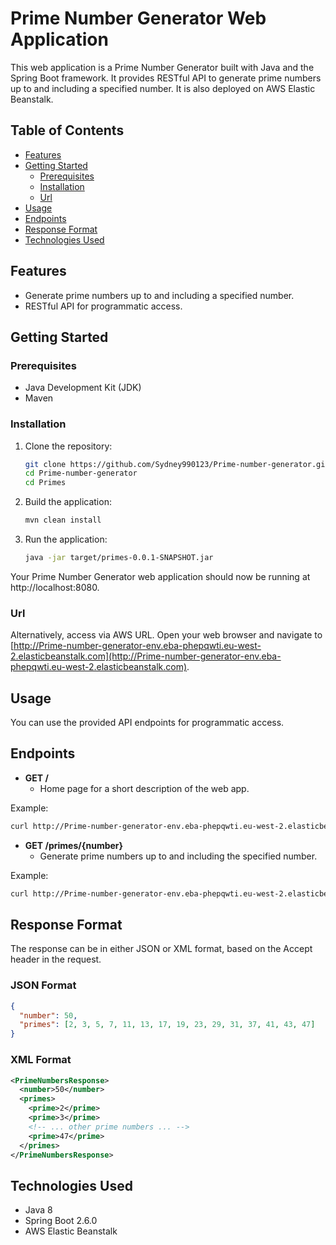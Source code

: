 # Prime Number Generator Web Application

This web application is a Prime Number Generator built with Java and the Spring Boot framework. It provides RESTful API to generate prime numbers up to and including a specified number. It is also deployed on AWS Elastic Beanstalk.

## Table of Contents

- [Features](#features)
- [Getting Started](#getting-started)
  - [Prerequisites](#prerequisites)
  - [Installation](#installation)
  - [Url](#url)
- [Usage](#usage)
- [Endpoints](#endpoints)
- [Response Format](#response-format)
- [Technologies Used](#technologies-used)

## Features

- Generate prime numbers up to and including a specified number.
- RESTful API for programmatic access.

## Getting Started

### Prerequisites

- Java Development Kit (JDK)
- Maven

### Installation

1. Clone the repository:
   ```bash
   git clone https://github.com/Sydney990123/Prime-number-generator.git
   cd Prime-number-generator
   cd Primes
2. Build the application:
   ```bash
   mvn clean install
3. Run the application:
   ```bash
   java -jar target/primes-0.0.1-SNAPSHOT.jar
Your Prime Number Generator web application should now be running at http://localhost:8080.

### Url

Alternatively, access via AWS URL. Open your web browser and navigate to [http://Prime-number-generator-env.eba-phepqwti.eu-west-2.elasticbeanstalk.com](http://Prime-number-generator-env.eba-phepqwti.eu-west-2.elasticbeanstalk.com).

## Usage
You can use the provided API endpoints for programmatic access.

## Endpoints

- **GET /**
  - Home page for a short description of the web app.

Example:
```bash
curl http://Prime-number-generator-env.eba-phepqwti.eu-west-2.elasticbeanstalk.com/
```

- **GET /primes/{number}**
  - Generate prime numbers up to and including the specified number.

Example:
```bash
curl http://Prime-number-generator-env.eba-phepqwti.eu-west-2.elasticbeanstalk.com/primes/50
```

## Response Format
The response can be in either JSON or XML format, based on the Accept header in the request.

### JSON Format
```JSON
{
  "number": 50,
  "primes": [2, 3, 5, 7, 11, 13, 17, 19, 23, 29, 31, 37, 41, 43, 47]
}
```

### XML Format
```XML
<PrimeNumbersResponse>
  <number>50</number>
  <primes>
    <prime>2</prime>
    <prime>3</prime>
    <!-- ... other prime numbers ... -->
    <prime>47</prime>
  </primes>
</PrimeNumbersResponse>
```

## Technologies Used
- Java 8
- Spring Boot 2.6.0
- AWS Elastic Beanstalk
